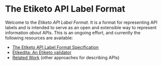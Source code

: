 # The Etiketo API Label Format

Welcome to the *Etiketo API Label Format*. It is a format for representing API labels and is intended to serve as an open and extensible way to represent information *about* APIs. This is an ongoing effort, and currently the following resources are available:

* [The Etiketo API Label Format Specification](spec.md)
* [Etikedita: An Etiketo validator](https://labs.xwaay.net/labels-validator)
* [Related Work](related) (other approaches for describing APIs)
